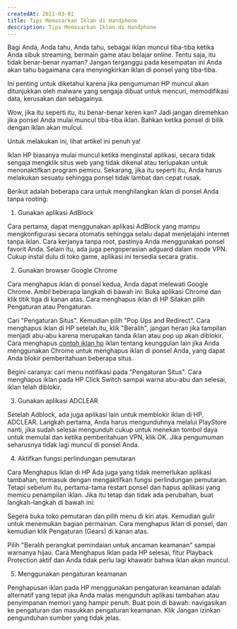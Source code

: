 ```yaml
---
createdAt: 2021-03-01
title: Tips Memasarkan Iklan di Handphone
description: Tips Memasarkan Iklan di Handphone
---
```

Bagi Anda, Anda tahu, Anda tahu, sebagai iklan muncul tiba-tiba ketika Anda sibuk streaming, bermain game atau belajar online. Tentu saja, itu tidak benar-benar nyaman? Jangan terganggu pada kesempatan ini Anda akan tahu bagaimana cara menyingkirkan iklan di ponsel yang tiba-tiba.

Ini penting untuk diketahui karena jika pengumuman HP muncul akan ditunjukkan oleh malware yang sengaja dibuat untuk mencuri, memodifikasi data, kerusakan dan sebagainya.

Wow, jika itu seperti itu, itu benar-benar keren kan? Jadi jangan diremehkan jika ponsel Anda mulai muncul tiba-tiba iklan. Bahkan ketika ponsel di bilik dengan iklan akan mulcul.

Untuk melakukan ini, lihat artikel ini penuh ya!

Iklan HP biasanya mulai muncul ketika menginstal aplikasi, secara tidak sengaja mengklik situs web yang tidak dikenal atau terlupakan untuk menonaktifkan program pemicu. Sekarang, jika itu seperti itu, Anda harus melakukan sesuatu sehingga ponsel tidak lambat dan cepat rusak.

Berikut adalah beberapa cara untuk menghilangkan iklan di ponsel Anda tanpa rooting:

1. Gunakan aplikasi AdBlock

Cara pertama, dapat menggunakan aplikasi AdBlock yang mampu mengkonfigurasi secara otomatis sehingga selalu dapat menjelajahi internet tanpa iklan. Cara kerjanya tanpa root, pastinya Anda menggunakan ponsel favorit Anda. Selain itu, ada juga pengoperasian adguard dalam mode VPN. Cukup instal dulu di toko game, aplikasi ini tersedia secara gratis.

2. Gunakan browser Google Chrome

Cara menghapus iklan di ponsel kedua, Anda dapat melewati Google Chrome. Ambil beberapa langkah di bawah ini: Buka aplikasi Chrome dan klik titik tiga di kanan atas. Cara menghapus iklan di HP Silakan pilih Pengaturan atau Pengaturan.

Cari "Pengaturan Situs". Kemudian pilih "Pop Ups and Redirect". Cara menghapus iklan di HP setelah itu, klik "Beralih", jangan heran jika tampilan menjadi abu-abu karena merupakan tanda iklan atau pop up akan diblokir. Cara menghapus [contoh iklan hp](https://www.yukampus.com/2019/08/contoh-iklan-hp.html) iklan tentang keunggulan lain jika Anda menggunakan Chrome untuk menghapus iklan di ponsel Anda, yang dapat Anda blokir pemberitahuan beberapa situs.

Begini caranya: cari menu notifikasi pada "Pengaturan Situs". Cara menghapus iklan pada HP Click Switch sampai warna abu-abu dan selesai, iklan telah diblokir.

3. Gunakan aplikasi ADCLEAR

Setelah Adblock, ada juga aplikasi lain untuk memblokir iklan di HP, ADCLEAR. Langkah pertama, Anda harus mengunduhnya melalui PlayStore nanti, jika sudah selesai mengunduh cukup untuk menekan tombol daya untuk memulai dan ketika pemberitahuan VPN, klik OK. Jika pengumuman seharusnya tidak lagi muncul di ponsel Anda.

4. Aktifkan fungsi perlindungan pemutaran

Cara Menghapus Iklan di HP Ada juga yang tidak memerlukan aplikasi tambahan, termasuk dengan mengaktifkan fungsi perlindungan pemutaran. Tetapi sebelum itu, pertama-tama restart ponsel dan hapus aplikasi yang memicu penampilan iklan. Jika itu tetap dan tidak ada perubahan, buat langkah-langkah di bawah ini:

Segera buka toko pemutaran dan pilih menu di kiri atas. Kemudian gulir untuk menemukan bagian permainan. Cara menghapus iklan di ponsel, dan kemudian klik Pengaturan (Gears) di kanan atas.

Pilih "Beralih perangkat pemindaian untuk ancaman keamanan" sampai warnanya hijau. Cara Menghapus Iklan pada HP selesai, fitur Playback Protection aktif dan Anda tidak perlu lagi khawatir bahwa iklan akan muncul.

5. Menggunakan pengaturan keamanan

Penghapusan iklan pada HP menggunakan pengaturan keamanan adalah alternatif yang tepat jika Anda malas mengunduh aplikasi tambahan atau penyimpanan memori yang hampir penuh. Buat poin di bawah: navigasikan ke pengaturan dan masukkan pengaturan keamanan. Klik Jangan izinkan pengunduhan sumber yang tidak jelas.